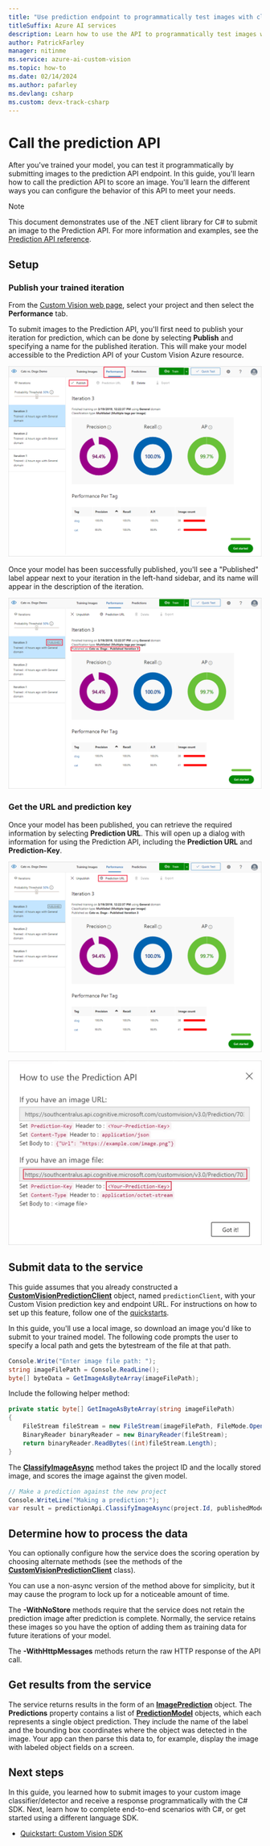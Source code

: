 ```yaml
---
title: "Use prediction endpoint to programmatically test images with classifier - Custom Vision"
titleSuffix: Azure AI services
description: Learn how to use the API to programmatically test images with your Custom Vision Service classifier.
author: PatrickFarley
manager: nitinme
ms.service: azure-ai-custom-vision
ms.topic: how-to
ms.date: 02/14/2024
ms.author: pafarley
ms.devlang: csharp
ms.custom: devx-track-csharp
---
```


# Call the prediction API

After you've trained your model, you can test it programmatically by submitting images to the prediction API endpoint. In this guide, you'll learn how to call the prediction API to score an image. You'll learn the different ways you can configure the behavior of this API to meet your needs.

> [!NOTE]
> This document demonstrates use of the .NET client library for C# to submit an image to the Prediction API. For more information and examples, see the [Prediction API reference](/rest/api/customvision/predictions).

## Setup

### Publish your trained iteration

From the [Custom Vision web page](https://customvision.ai), select your project and then select the __Performance__ tab.

To submit images to the Prediction API, you'll first need to publish your iteration for prediction, which can be done by selecting __Publish__ and specifying a name for the published iteration. This will make your model accessible to the Prediction API of your Custom Vision Azure resource.

![The performance tab is shown, with a red rectangle surrounding the Publish button.](./media/use-prediction-api/unpublished-iteration.png)

Once your model has been successfully published, you'll see a "Published" label appear next to your iteration in the left-hand sidebar, and its name will appear in the description of the iteration.

![The performance tab is shown, with a red rectangle surrounding the Published label and the name of the published iteration.](./media/use-prediction-api/published-iteration.png)

### Get the URL and prediction key

Once your model has been published, you can retrieve the required information by selecting __Prediction URL__. This will open up a dialog with information for using the Prediction API, including the __Prediction URL__ and __Prediction-Key__.

![The performance tab is shown with a red rectangle surrounding the Prediction URL button.](./media/use-prediction-api/published-iteration-prediction-url.png)

![The performance tab is shown with a red rectangle surrounding the Prediction URL value for using an image file and the Prediction-Key value.](./media/use-prediction-api/prediction-api-info.png)

## Submit data to the service

This guide assumes that you already constructed a **[CustomVisionPredictionClient](/dotnet/api/microsoft.azure.cognitiveservices.vision.customvision.prediction.customvisionpredictionclient)** object, named `predictionClient`, with your Custom Vision prediction key and endpoint URL. For instructions on how to set up this feature, follow one of the [quickstarts](quickstarts/image-classification.md).

In this guide, you'll use a local image, so download an image you'd like to submit to your trained model. The following code prompts the user to specify a local path and gets the bytestream of the file at that path.

```csharp
Console.Write("Enter image file path: ");
string imageFilePath = Console.ReadLine();
byte[] byteData = GetImageAsByteArray(imageFilePath);
```

Include the following helper method:

```csharp
private static byte[] GetImageAsByteArray(string imageFilePath)
{
    FileStream fileStream = new FileStream(imageFilePath, FileMode.Open, FileAccess.Read);
    BinaryReader binaryReader = new BinaryReader(fileStream);
    return binaryReader.ReadBytes((int)fileStream.Length);
}
```

The **[ClassifyImageAsync](/dotnet/api/microsoft.azure.cognitiveservices.vision.customvision.prediction.customvisionpredictionclientextensions.classifyimageasync#Microsoft_Azure_CognitiveServices_Vision_CustomVision_Prediction_CustomVisionPredictionClientExtensions_ClassifyImageAsync_Microsoft_Azure_CognitiveServices_Vision_CustomVision_Prediction_ICustomVisionPredictionClient_System_Guid_System_String_System_IO_Stream_System_String_System_Threading_CancellationToken_)** method takes the project ID and the locally stored image, and scores the image against the given model.

```csharp
// Make a prediction against the new project
Console.WriteLine("Making a prediction:");
var result = predictionApi.ClassifyImageAsync(project.Id, publishedModelName, byteData);
```

## Determine how to process the data

You can optionally configure how the service does the scoring operation by choosing alternate methods (see the methods of the **[CustomVisionPredictionClient](/dotnet/api/microsoft.azure.cognitiveservices.vision.customvision.prediction.customvisionpredictionclient)** class). 

You can use a non-async version of the method above for simplicity, but it may cause the program to lock up for a noticeable amount of time.

The **-WithNoStore** methods require that the service does not retain the prediction image after prediction is complete. Normally, the service retains these images so you have the option of adding them as training data for future iterations of your model.

The **-WithHttpMessages** methods return the raw HTTP response of the API call.

## Get results from the service

The service returns results in the form of an **[ImagePrediction](/dotnet/api/microsoft.azure.cognitiveservices.vision.customvision.prediction.models.imageprediction)** object. The **Predictions** property contains a list of **[PredictionModel](/dotnet/api/microsoft.azure.cognitiveservices.vision.customvision.prediction.models.predictionmodel)** objects, which each represents a single object prediction. They include the name of the label and the bounding box coordinates where the object was detected in the image. Your app can then parse this data to, for example, display the image with labeled object fields on a screen. 

## Next steps

In this guide, you learned how to submit images to your custom image classifier/detector and receive a response programmatically with the C# SDK. Next, learn how to complete end-to-end scenarios with C#, or get started using a different language SDK.

* [Quickstart: Custom Vision SDK](quickstarts/image-classification.md)
